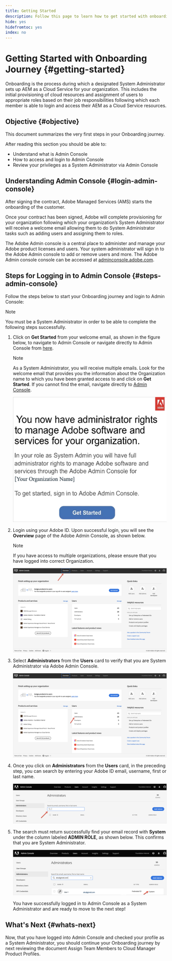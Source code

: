 ```yaml
---
title: Getting Started 
description: Follow this page to learn how to get started with onboarding journey
hide: yes
hidefromtoc: yes
index: no
---
```

# Getting Started with Onboarding Journey {#getting-started}

Onboarding is the process during which a designated System Administrator sets up AEM as a Cloud Service for your organization. This includes the initial provisioning of cloud resources and assignment of users to appropriate roles based on their job responsibilities following which each member is able to login and access their AEM as a Cloud Service resources.

## Objective {#objective}

This document summarizes the very first steps in your Onboarding journey. 

After reading this section you should be able to:

* Understand what is Admin Console
* How to access and login to Admin Console
* Review your privileges as a System Administrator via Admin Console

## Understanding Admin Console {#login-admin-console}

After signing the contract, Adobe Managed Services (AMS) starts the onboarding of the customer. 

Once your contract has been signed, Adobe will complete provisioning for your organization following which your organization’s System Administrator will receive a welcome email allowing them to do System Administrator tasks such as adding users and assigning them to roles.

The Adobe Admin console is a central place to administer and manage your Adobe product licenses and users. Your system administrator will sign in to the Adobe Admin console to add or remove users and more. The Adobe Admin console console can be accessed at [adminconsole.adobe.com](https://adminconsole.adobe.com/). 


## Steps for Logging in to Admin Console {#steps-admin-console}

Follow the steps below to start your Onboarding journey and login to Admin Console:

>[!NOTE]
>You must be a System Administrator in order to be able to complete the following steps successfully.

1. Click on **Get Started** from your welcome email, as shown in the figure below, to navigate to Admin Console or navigate directly to Admin Console from [here](https://adminconsole.adobe.com/).

   >[!NOTE]
   >As a System Administrator, you will receive multiple emails. Look for the welcome email that provides you the information about the Organization name to which you have been granted access to and click on **Get Started**. If you cannot find the email, navigate directly to [Admin Console](https://adminconsole.adobe.com/).

   ![](/help/onboarding/onboarding-journey/assets/sys-admin-getstarted.png)

1. Login using your Adobe ID. Upon successful login, you will see the **Overview** page of the Adobe Admin Console, as shown below. 

   >[!NOTE]
   >If you have access to multiple organizations, please ensure that you have logged into correct Organization.

   ![](/help/onboarding/onboarding-journey/assets/get-started1.png)

1. Select **Administrators** from the **Users** card to verify that you are System Administrator via Adobe Admin Console.

    ![](/help/onboarding/onboarding-journey/assets/get-started2.png)

1. Once you click on **Administrators** from the **Users** card, in the preceding step, you can search by entering your Adobe ID email, username, first or last name.

   ![](/help/onboarding/onboarding-journey/assets/get-started3.png)

1. The search must return successfully find your email record with **System** under the column labeled **ADMIN ROLE**, as shown below. This confirms that you are System Administrator.

   ![](/help/onboarding/onboarding-journey/assets/get-started4.png)
   
   You have successfully logged in to Admin Console as a System Administrator and are ready to move to the next step!

## What's Next {#whats-next}

Now, that you have logged into Admin Console and checked your profile as a System Administrator, you should continue your Onboarding journey by next reviewing the document Assign Team Members to Cloud Manager Product Profiles.

